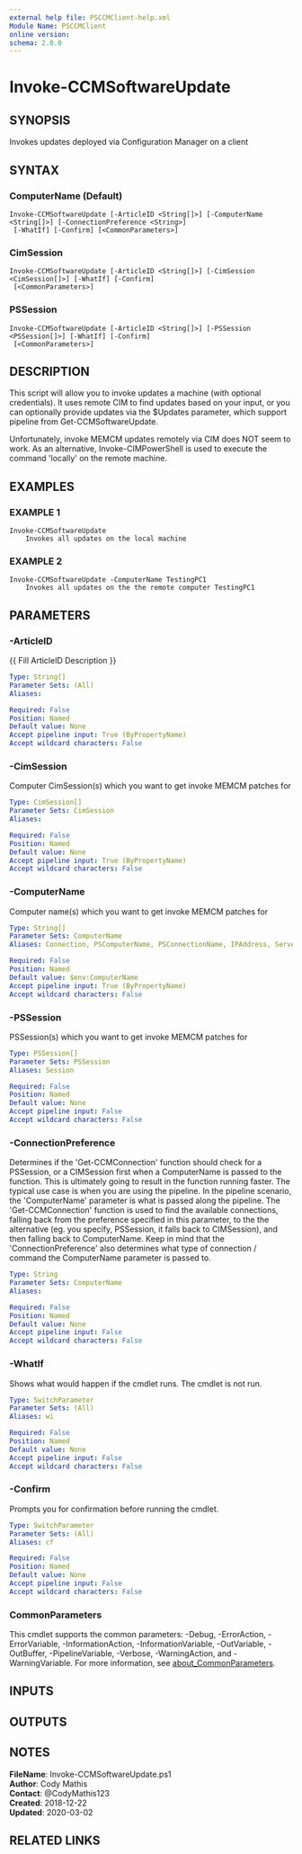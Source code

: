 ```yaml
---
external help file: PSCCMClient-help.xml
Module Name: PSCCMClient
online version:
schema: 2.0.0
---
```


# Invoke-CCMSoftwareUpdate

## SYNOPSIS
Invokes updates deployed via Configuration Manager on a client

## SYNTAX

### ComputerName (Default)
```
Invoke-CCMSoftwareUpdate [-ArticleID <String[]>] [-ComputerName <String[]>] [-ConnectionPreference <String>]
 [-WhatIf] [-Confirm] [<CommonParameters>]
```

### CimSession
```
Invoke-CCMSoftwareUpdate [-ArticleID <String[]>] [-CimSession <CimSession[]>] [-WhatIf] [-Confirm]
 [<CommonParameters>]
```

### PSSession
```
Invoke-CCMSoftwareUpdate [-ArticleID <String[]>] [-PSSession <PSSession[]>] [-WhatIf] [-Confirm]
 [<CommonParameters>]
```

## DESCRIPTION
This script will allow you to invoke updates a machine (with optional credentials).
It uses remote CIM to find updates
based on your input, or you can optionally provide updates via the $Updates parameter, which support pipeline from
Get-CCMSoftwareUpdate.

Unfortunately, invoke MEMCM updates remotely via CIM does NOT seem to work.
As an alternative, Invoke-CIMPowerShell is used to
execute the command 'locally' on the remote machine.

## EXAMPLES

### EXAMPLE 1
```
Invoke-CCMSoftwareUpdate
    Invokes all updates on the local machine
```

### EXAMPLE 2
```
Invoke-CCMSoftwareUpdate -ComputerName TestingPC1
    Invokes all updates on the the remote computer TestingPC1
```

## PARAMETERS

### -ArticleID
{{ Fill ArticleID Description }}

```yaml
Type: String[]
Parameter Sets: (All)
Aliases:

Required: False
Position: Named
Default value: None
Accept pipeline input: True (ByPropertyName)
Accept wildcard characters: False
```

### -CimSession
Computer CimSession(s) which you want to get invoke MEMCM patches for

```yaml
Type: CimSession[]
Parameter Sets: CimSession
Aliases:

Required: False
Position: Named
Default value: None
Accept pipeline input: True (ByPropertyName)
Accept wildcard characters: False
```

### -ComputerName
Computer name(s) which you want to get invoke MEMCM patches for

```yaml
Type: String[]
Parameter Sets: ComputerName
Aliases: Connection, PSComputerName, PSConnectionName, IPAddress, ServerName, HostName, DNSHostName

Required: False
Position: Named
Default value: $env:ComputerName
Accept pipeline input: True (ByPropertyName)
Accept wildcard characters: False
```

### -PSSession
PSSession(s) which you want to get invoke MEMCM patches for

```yaml
Type: PSSession[]
Parameter Sets: PSSession
Aliases: Session

Required: False
Position: Named
Default value: None
Accept pipeline input: False
Accept wildcard characters: False
```

### -ConnectionPreference
Determines if the 'Get-CCMConnection' function should check for a PSSession, or a CIMSession first when a ComputerName
is passed to the function.
This is ultimately going to result in the function running faster.
The typical use case is
when you are using the pipeline.
In the pipeline scenario, the 'ComputerName' parameter is what is passed along the
pipeline.
The 'Get-CCMConnection' function is used to find the available connections, falling back from the preference
specified in this parameter, to the the alternative (eg.
you specify, PSSession, it falls back to CIMSession), and then
falling back to ComputerName.
Keep in mind that the 'ConnectionPreference' also determines what type of connection / command
the ComputerName parameter is passed to.

```yaml
Type: String
Parameter Sets: ComputerName
Aliases:

Required: False
Position: Named
Default value: None
Accept pipeline input: False
Accept wildcard characters: False
```

### -WhatIf
Shows what would happen if the cmdlet runs.
The cmdlet is not run.

```yaml
Type: SwitchParameter
Parameter Sets: (All)
Aliases: wi

Required: False
Position: Named
Default value: None
Accept pipeline input: False
Accept wildcard characters: False
```

### -Confirm
Prompts you for confirmation before running the cmdlet.

```yaml
Type: SwitchParameter
Parameter Sets: (All)
Aliases: cf

Required: False
Position: Named
Default value: None
Accept pipeline input: False
Accept wildcard characters: False
```

### CommonParameters
This cmdlet supports the common parameters: -Debug, -ErrorAction, -ErrorVariable, -InformationAction, -InformationVariable, -OutVariable, -OutBuffer, -PipelineVariable, -Verbose, -WarningAction, and -WarningVariable. For more information, see [about_CommonParameters](http://go.microsoft.com/fwlink/?LinkID=113216).

## INPUTS

## OUTPUTS

## NOTES

**FileName**:    Invoke-CCMSoftwareUpdate.ps1  
**Author**:      Cody Mathis  
**Contact**:     @CodyMathis123  
**Created**:     2018-12-22  
**Updated**:     2020-03-02  

## RELATED LINKS
